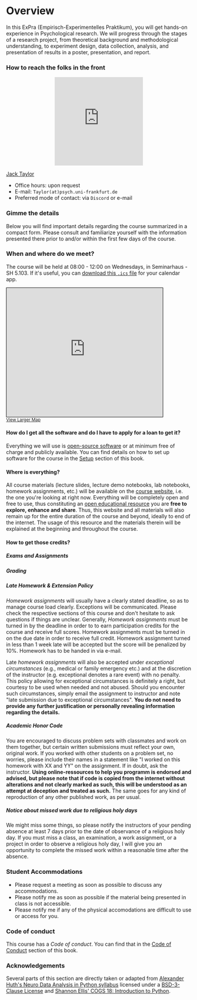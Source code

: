 # Overview

In this ExPra (Empirisch-Experimentelles Praktikum), you will get hands-on experience in Psychological research. We will progress through the stages of a research project, from theoretical background and methodological understanding, to experiment design, data collection, analysis, and presentation of results in a poster, presentation, and report.

### How to reach the folks in the front

<p align="center"><iframe src="https://giphy.com/embed/U6GunJi6B1o7ecMfKc" width="240" height="240" frameBorder="0" vspace="0" class="giphy-embed" allowFullScreen style="overflow-y: hidden;"></iframe></p><p align="center"><a href="https://giphy.com/gifs/justviralnet-funny-mistake-spelling-U6GunJi6B1o7ecMfKc"></a>

[Jack Taylor](https://jackedtaylor.github.io/)

- Office hours: upon request
- E-mail: `Taylor(at)psych.uni-frankfurt.de`
- Preferred mode of contact: via `Discord` or e-mail


### Gimme the details

Below you will find important details regarding the course summarized in a compact form. Please consult and familiarize yourself with the information presented there prior to and/or within the first few days of the course.

### When and where do we meet?

The course will be held at 08:00 - 12:00 on Wednesdays, in Seminarhaus - SH 5.103. If it's useful, you can [download this `.ics` file](https://qis.server.uni-frankfurt.de/qisserver/rds?state=verpublish&status=transform&vmfile=no&publishid=843297&moduleCall=iCalendar&publishConfFile=reports&publishSubDir=veranstaltung) for your calendar app.

<iframe width="425" height="350" src="https://www.openstreetmap.org/export/embed.html?bbox=8.667059540748598%2C50.12849695078025%2C8.669570088386537%2C50.129838125095446&amp;layer=mapnik" style="border: 1px solid black"></iframe><br/><small><a href="https://www.openstreetmap.org/#map=19/50.12917/8.66831">View Larger Map</a></small>


#### How do I get all the software and do I have to apply for a loan to get it?

Everything we will use is [open-source software](https://en.wikipedia.org/wiki/Open-source_software) or at minimum free of charge and publicly available. You can find details on how to set up software for the course in the [Setup](https://jackedtaylor.github.io/expra-wise23/introduction/setup.html) section of this book.

#### Where is everything?

All course materials (lecture slides, lecture demo notebooks, lab notebooks, homework assignments, etc.) will be available on the [course website](https://jackedtaylor.github.io/expra-wise23/), i.e. the one you're looking at right now. Everything will be completely open and free to use, thus constituting an [open educational resource](https://en.wikipedia.org/wiki/Open_educational_resources) you are **free to explore, enhance and share**. Thus, this website and all materials will also remain up for the entire duration of the course and beyond, ideally to end of the internet. The usage of this resource and the materials therein will be explained at the beginning and throughout the course.

#### How to get those credits?


##### Exams and Assignments


##### Grading



##### Late Homework & Extension Policy

*Homework assignments* will usually have a clearly stated deadline, so as to manage course load clearly. Exceptions will be communicated. Please check the respective sections of this course and don't hesitate to ask questions if things are unclear. Generally, *Homework assignments* must be turned in by the deadline in order to to earn participation credits for the course and receive full scores. Homework assignments must be turned in on the due date in order to receive full credit. Homework assignment turned in less than 1 week late will be accepted but the score will be penalized by 10%. Homework has to be handed in via e-mail.

Late *homework assignments* will also be accepted under _exceptional circumstances_ (e.g., medical or family emergency etc.) and at the discretion of the instructor (e.g. exceptional denotes a rare event) with no penalty. This policy allowing for exceptional circumstances is definitely a right, but courtesy to be used when needed and not abused. Should you encounter such circumstances, simply email the assignment to instructor and note "late submission due to exceptional circumstances". **You do not need to provide any further justification or personally revealing information regarding the details.**


##### Academic Honor Code

You are encouraged to discuss problem sets with classmates and work on them together, but certain written submissions must reflect your own, original work. If you worked with other students on a problem set, no worries, please include their names in a statement like "I worked on this homework with XX and YY" on the assignment. If in doubt, ask the instructor.
**Using online-ressources to help you programm is endorsed and advised, but please note that if code is copied from the internet without alterations and not clearly marked as such, this will be understood as an attempt at deception and treated as such.** The same goes for any kind of reproduction of any other published work, as per usual.


##### Notice about missed work due to religious holy days

We might miss some things, so please notify the instructors of your pending absence at least 7 days prior to the date of observance of a religious holy day. If you must miss a class, an examination, a work assignment, or a project in order to observe a religious holy day, I will give you an opportunity to complete the missed work within a reasonable time after the absence.


### Student Accommodations

- Please request a meeting as soon as possible to discuss any accommodations.
- Please notify me as soon as possible if the material being presented in class is not accessible.
- Please notify me if any of the physical accomodations are difficult to use or access for you.


### Code of conduct

This course has a *Code of conduct*. You can find that in the [Code of Conduct](https://jackedtaylor.github.io/expra-wise23/general_information/CoC.html) section of this book.

### Acknowledgements

Several parts of this section are directly taken or adapted from [Alexander Huth's Neuro Data Analysis in Python syllabus](https://github.com/alexhuth/ndap-fa2020) licensed under a [BSD-3-Clause License](https://github.com/alexhuth/ndap-fa2020/blob/master/LICENSE) and [Shannon Ellis' COGS 18: Introduction to Python](https://cogs18.github.io/assets/intro/syllabus.html).
